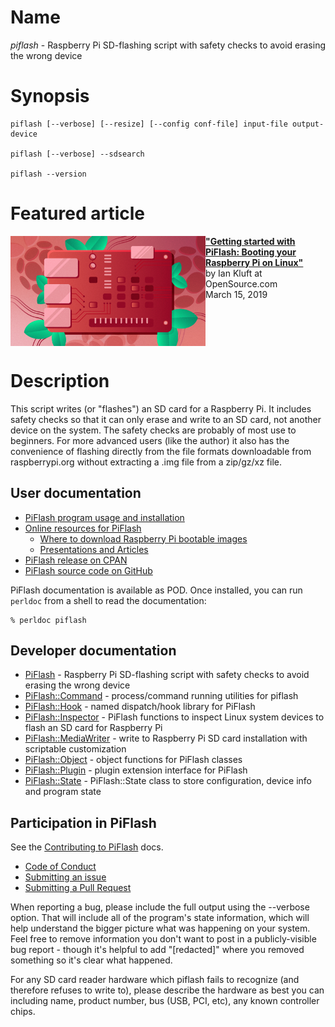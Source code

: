# Name

*piflash* - Raspberry Pi SD-flashing script with safety checks to avoid erasing the wrong device

# Synopsis

    piflash [--verbose] [--resize] [--config conf-file] input-file output-device

    piflash [--verbose] --sdsearch

    piflash --version

# Featured article

<a href="https://opensource.com/article/19/3/piflash">
<img src="doc/raspberrypi_board_vector_red.png" height=176 width="312" align="left">
<b>"Getting started with PiFlash: Booting your Raspberry Pi on Linux"</b>
</a>
<br>
by Ian Kluft at OpenSource.com
<br>
March 15, 2019
<br clear=all>

# Description

This script writes (or "flashes") an SD card for a Raspberry Pi. It includes safety checks so that it can only erase and write to an SD card, not another device on the system. The safety checks are probably of most use to beginners. For more advanced users (like the author) it also has the convenience of flashing directly from the file formats downloadable from raspberrypi.org without extracting a .img file from a zip/gz/xz file.

## User documentation

* [PiFlash program usage and installation](https://metacpan.org/pod/distribution/PiFlash/bin/piflash)
* [Online resources for PiFlash](https://github.com/ikluft/piflash/blob/master/doc/resources.md)
  * [Where to download Raspberry Pi bootable images](https://github.com/ikluft/piflash/blob/master/doc/resources.md#where-to-download-raspberry-pi-bootable-images)
  * [Presentations and Articles](https://github.com/ikluft/piflash/blob/master/doc/resources.md#presentations-and-articles)
* [PiFlash release on CPAN](https://metacpan.org/release/PiFlash)
* [PiFlash source code on GitHub](https://github.com/ikluft/piflash)

PiFlash documentation is available as POD.
Once installed, you can run `perldoc` from a shell to read the documentation:
 
    % perldoc piflash
 
## Developer documentation

* [PiFlash](https://metacpan.org/pod/PiFlash) - Raspberry Pi SD-flashing script with safety checks to avoid erasing the wrong device
* [PiFlash::Command](https://metacpan.org/pod/PiFlash::Command) - process/command running utilities for piflash
* [PiFlash::Hook](https://metacpan.org/pod/PiFlash::Hook) - named dispatch/hook library for PiFlash
* [PiFlash::Inspector](https://metacpan.org/pod/PiFlash::Inspector) - PiFlash functions to inspect Linux system devices to flash an SD card for Raspberry Pi
* [PiFlash::MediaWriter](https://metacpan.org/pod/PiFlash::MediaWriter) - write to Raspberry Pi SD card installation with scriptable customization
* [PiFlash::Object](https://metacpan.org/pod/PiFlash::Object) - object functions for PiFlash classes
* [PiFlash::Plugin](https://metacpan.org/pod/PiFlash::Plugin) - plugin extension interface for PiFlash
* [PiFlash::State](https://metacpan.org/pod/PiFlash::State) - PiFlash::State class to store configuration, device info and program state

## Participation in PiFlash

See the [Contributing to PiFlash](CONTRIBUTING.md) docs.

* [Code of Conduct](CONTRIBUTING.md#code-of-conduct)
* [Submitting an issue](CONTRIBUTING.md#submitting-an-issue)
* [Submitting a Pull Request](CONTRIBUTING.md#submitting-a-pull-request)

When reporting a bug, please include the full output using the --verbose option. That will include all of the
program's state information, which will help understand the bigger picture what was happening on your system.
Feel free to remove information you don't want to post in a publicly-visible bug report - though it's helpful
to add "[redacted]" where you removed something so it's clear what happened.

For any SD card reader hardware which piflash fails to recognize (and therefore refuses to write to),
please describe the hardware as best you can including name, product number, bus (USB, PCI, etc),
any known controller chips.
